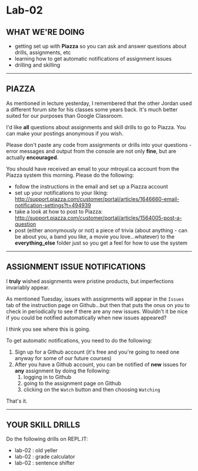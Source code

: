# Lab-02

## WHAT WE'RE DOING

- getting set up with **Piazza** so you can ask and answer questions about drills, assignments, etc
- learning how to get automatic notifications of assignment issues
- drilling and skilling

---

## PIAZZA

As mentioned in lecture yesterday, I remembered that the other Jordan used a different forum site for his classes some years back. It's much better suited for our purposes than Google Classroom.

I'd like **all** questions about assignments and skill drills to go to Piazza. You can make your postings anonymous if you wish.

Please don't paste any code from assignments or drills into your questions - error messages and output from the console are not only **fine**, but are actually **encouraged**.

You should have received an email to your <span>mtroyal.ca</span> account from the Piazza system this morning. Please do the following:

- follow the instructions in the email and set up a Piazza account
- set up your notifications to your liking: http://support.piazza.com/customer/portal/articles/1646660-email-notification-settings?t=494939
- take a look at how to post to Piazza: http://support.piazza.com/customer/portal/articles/1564005-post-a-question
- post (either anonymously or not) a piece of trivia (about anything - can be about you, a band you like, a movie you love...whatever) to the **everything_else** folder just so you get a feel for how to use the system

---

## ASSIGNMENT ISSUE NOTIFICATIONS

I **truly** wished assignments were pristine products, but imperfections invariably appear.

As mentioned Tuesday, issues with assignments will appear in the `Issues` tab of the instruction page on Github...but then that puts the onus on _you_ to check in periodically to see if there are any new issues. Wouldn't it be nice if you could be notified automatically when new issues appeared?

I think you see where this is going.

To get automatic notifications, you need to do the following:

1. Sign up for a Github account (it's free and you're going to need one anyway for some of our future courses)
1. After you have a Github account, you can be notified of **new** issues for **any** assignment by doing the following:
   1. logging in to Github
   1. going to the assignment page on Github
   1. clicking on the `Watch` button and then choosing `Watching`

That's it.

---

## YOUR SKILL DRILLS

Do the following drills on REPL.IT:

- lab-02 : old yeller
- lab-02 : grade calculator
- lab-02 : sentence shifter
